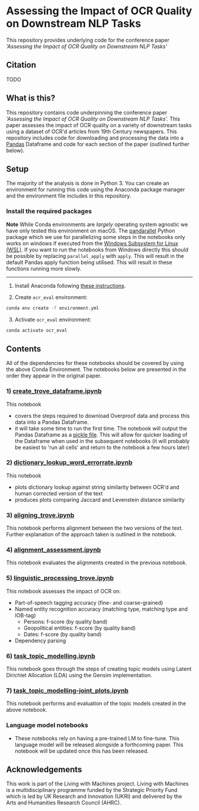 # Assessing the Impact of OCR Quality on Downstream NLP Tasks 

This repository provides underlying code for the conference paper *'Assessing the Impact of OCR Quality on Downstream NLP Tasks'*

## Citation
TODO

## What is this?
This repository contains code underpinning the conference paper *'Assessing the Impact of OCR Quality on Downstream NLP Tasks'.* This paper assesses the impact of OCR quality on a variety of downstream tasks using a dataset of OCR'd articles from 19th Century newspapers. This repository includes code for downloading and processing the data into a [Pandas](https://pandas.pydata.org/) Dataframe and code for each section of the paper (outlined further below). 

## Setup 
The majority of the analysis is done in Python 3. You can create an environment for running this code using the Anaconda package manager and the environment file includes in this repository. 

### Install the required packages


**Note** While Conda environments are *largely* operating system agnostic we have only tested this environment on macOS. The [pandarallel](https://github.com/nalepae/pandarallel) Python package which we use for parallelizing some steps in the notebooks only works on windows if executed from the [Windows Subsystem for Linux (WSL)](https://docs.microsoft.com/en-us/windows/wsl/install-win10). If you want to run the notebooks from Windows directly this should be possible by replacing ```parallel_apply``` with ```apply```. This will result in the default Pandas apply function being utilised. This will result in these functions running more slowly. 

---

1. Install Anaconda following [these instructions](https://docs.anaconda.com/anaconda/install/).

2. Create `ocr_eval` environment:

```bash
conda env create -f environment.yml
```

3. Activate `ocr_eval` environment:

```bash
conda activate ocr_eval
```


## Contents

All of the dependencies for these notebooks should be covered by using the above Conda Environment. The notebooks below are presented in the order they appear in the original paper.

### 1) [create_trove_dataframe.ipynb](create_trove_dataframe.ipynb)

This notebook
- covers the steps required to download Overproof data and process this data into a Pandas Dataframe. 
- it will take some time to run the first time. The notebook will output the Pandas Dataframe as a [pickle file](https://pandas.pydata.org/pandas-docs/stable/reference/api/pandas.DataFrame.to_pickle.html). This will allow for quicker loading of the Dataframe when used in the subsequent notebooks (it will probably be easiest to 'run all cells' and return to the notebook a few hours later)

### 2) [dictionary_lookup_word_errorrate.ipynb](dictionary_lookup_word_errorrate.ipynb) 

This notebook 
- plots dictionary lookup against string similarity between OCR'd and human corrected version of the text
- produces plots comparing Jaccard and Levenstein distance similarity

### 3) [aligning_trove.ipynb](aligning_trove.ipynb)

This notebook performs alignment between the two versions of the text. Further explanation of the approach taken is outlined in the notebook. 

### 4) [alignment_assessment.ipynb](alignment_assessment.ipynb)

This notebook evaluates the alignments created in the previous notebook. 

### 5) [linguistic_processing_trove.ipynb](linguistic_processing_trove.ipynb)

This notebook assesses the impact of OCR on:

- Part-of-speech tagging accuracy (fine- and coarse-grained)
- Named entity recognition accuracy (matching type, matching type and IOB-tag)
    - Persons: f-score (by quality band)
    - Geopolitical entities: f-score (by quality band)
    - Dates: f-score (by quality band)
- Dependency parsing

### 6) [task_topic_modelling.ipynb](task_topic_modelling.ipynb) 

This notebook goes through the steps of creating topic models using Latent  Dirichlet  Allocation (LDA) using the Gensim implementation. 

### 7) [task_topic_modelling-joint_plots.ipynb](task_topic_modelling-joint_plots.ipynb) 

This notebook performs and evaluation of the topic models created in the above notebook. 

### Language model notebooks 

- These notebooks rely on having a pre-trained LM to fine-tune. This language model will be released alongside a forthcoming paper. This notebook will be updated once this has been released. 

## Acknowledgements

This work is part of the Living with Machines project. Living with Machines is a multidisciplinary programme funded by the Strategic Priority Fund which is led by UK Research and Innovation (UKRI) and delivered by the Arts and Humanities Research Council (AHRC). 
